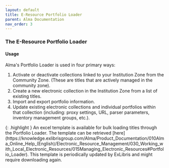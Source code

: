 ```yaml
---
layout: default
title: E-Resource Portfolio Loader
parent: Alma Documentation
nav_order: 3
---
```

### The E-Resource Portfolio Loader

#### Usage
Alma's Portfolio Loader is used in four primary ways: 
1. Activate or deactivate collections linked to your Institution Zone from the Community Zone. (These are titles that are actively managed in the community zone).
2. Create a new electronic collection in the Institution Zone from a list of existing titles.
3. Import and export portfolio information.
4. Update existing electronic collections and individual portfolios within that collection (including: proxy settings, URL, parser parameters, inventory management groups, etc.).



<div markdown="block">
{: .highlight }
An excel template is available for bulk loading titles through the Portfolio Loader. The template can be retrieved [here](https://knowledge.exlibrisgroup.com/Alma/Product_Documentation/010Alma_Online_Help_(English)/Electronic_Resource_Management/030_Working_with_Local_Electronic_Resources/015Managing_Electronic_Resources#Portfolio_Loader). This template is periodically updated by ExLibris and might require downloading again.
</div>